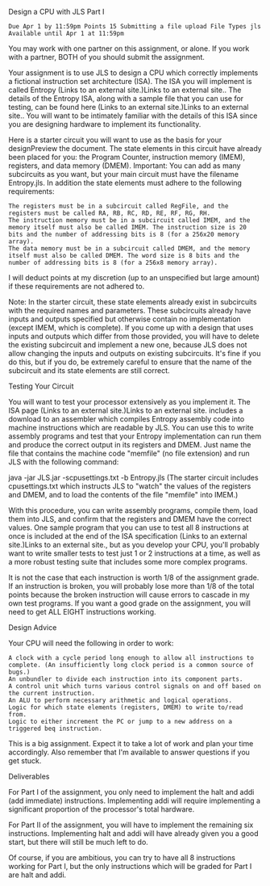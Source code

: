 
Design a CPU with JLS Part I

    Due Apr 1 by 11:59pm Points 15 Submitting a file upload File Types jls Available until Apr 1 at 11:59pm

You may work with one partner on this assignment, or alone. If you work with a partner, BOTH of you should submit the assignment.

Your assignment is to use JLS to design a CPU which correctly implements a fictional instruction set architecture (ISA). The ISA you will implement is called Entropy (Links to an external site.)Links to an external site.. The details of the Entropy ISA, along with a sample file that you can use for testing, can be found here (Links to an external site.)Links to an external site.. You will want to be intimately familiar with the details of this ISA since you are designing hardware to implement its functionality.

Here is a starter circuit you will want to use as the basis for your designPreview the document. The state elements in this circuit have already been placed for you: the Program Counter, instruction memory (IMEM), registers, and data memory (DMEM). Important: You can add as many subcircuits as you want, but your main circuit must have the filename Entropy.jls. In addition the state elements must adhere to the following requirements:

    The registers must be in a subcircuit called RegFile, and the registers must be called RA, RB, RC, RD, RE, RF, RG, RH.
    The instruction memory must be in a subcircuit called IMEM, and the memory itself must also be called IMEM. The instruction size is 20 bits and the number of addressing bits is 8 (for a 256x20 memory array).
    The data memory must be in a subcircuit called DMEM, and the memory itself must also be called DMEM. The word size is 8 bits and the number of addressing bits is 8 (for a 256x8 memory array).

I will deduct points at my discretion (up to an unspecified but large amount) if these requirements are not adhered to.

Note: In the starter circuit, these state elements already exist in subcircuits with the required names and parameters. These subcircuits already have inputs and outputs specified but otherwise contain no implementation (except IMEM, which is complete). If you come up with a design that uses inputs and outputs which differ from those provided, you will have to delete the existing subcircuit and implement a new one, because JLS does not allow changing the inputs and outputs on existing subcircuits. It's fine if you do this, but if you do, be extremely careful to ensure that the name of the subcircuit and its state elements are still correct.

 

Testing Your Circuit

You will want to test your processor extensively as you implement it. The ISA page (Links to an external site.)Links to an external site. includes a download to an assembler which compiles Entropy assembly code into machine instructions which are readable by JLS. You can use this to write assembly programs and test that your Entropy implementation can run them and produce the correct output in its registers and DMEM. Just name the file that contains the machine code "memfile" (no file extension) and run JLS with the following command:

java -jar JLS.jar -scpusettings.txt -b Entropy.jls (The starter circuit includes cpusettings.txt which instructs JLS to "watch" the values of the registers and DMEM, and to load the contents of the file "memfile" into IMEM.)

With this procedure, you can write assembly programs, compile them, load them into JLS, and confirm that the registers and DMEM have the correct values. One sample program that you can use to test all 8 instructions at once is included at the end of the ISA specification (Links to an external site.)Links to an external site., but as you develop your CPU, you'll probably want to write smaller tests to test just 1 or 2 instructions at a time, as well as a more robust testing suite that includes some more complex programs.

It is not the case that each instruction is worth 1/8 of the assignment grade. If an instruction is broken, you will probably lose more than 1/8 of the total points because the broken instruction will cause errors to cascade in my own test programs. If you want a good grade on the assignment, you will need to get ALL EIGHT instructions working.

 

Design Advice

Your CPU will need the following in order to work:

    A clock with a cycle period long enough to allow all instructions to complete. (An insufficiently long clock period is a common source of bugs.)
    An unbundler to divide each instruction into its component parts.
    A control unit which turns various control signals on and off based on the current instruction.
    An ALU to perform necessary arithmetic and logical operations.
    Logic for which state elements (registers, DMEM) to write to/read from.
    Logic to either increment the PC or jump to a new address on a triggered beq instruction.

This is a big assignment. Expect it to take a lot of work and plan your time accordingly. Also remember that I'm available to answer questions if you get stuck.

 

Deliverables

For Part I of the assignment, you only need to implement the halt and addi (add immediate) instructions. Implementing addi will require implementing a significant proportion of the processor's total hardware.

For Part II of the assignment, you will have to implement the remaining six instructions. Implementing halt and addi will have already given you a good start, but there will still be much left to do.

Of course, if you are ambitious, you can try to have all 8 instructions working for Part I, but the only instructions which will be graded for Part I are halt and addi.
